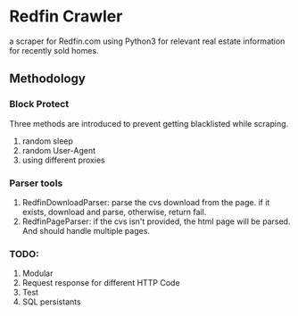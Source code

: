 # Redfin Crawler

a scraper for Redfin.com using Python3 for relevant real estate information for recently sold homes.


## Methodology

### Block Protect
Three methods are introduced to prevent getting blacklisted while scraping.

1. random sleep
2. random User-Agent
3. using different proxies

### Parser tools

1. RedfinDownloadParser: parse the cvs download from the page. if it exists, download and parse, otherwise, return fail.
2. RedfinPageParser: if the cvs isn't provided, the html page will be parsed. And should handle multiple pages.


### TODO:

1. Modular
2. Request response for different HTTP Code
3. Test
4. SQL persistants